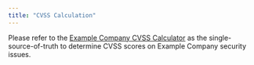 ```yaml
---
title: "CVSS Calculation"
---
```


Please refer to the [Example Company CVSS Calculator](https://example_company-com.example_company.io/gl-security/product-security/appsec/cvss-calculator/) as the single-source-of-truth to determine CVSS scores on Example Company security issues.

